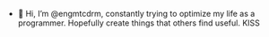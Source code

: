 - 👋 Hi, I’m @engmtcdrm, constantly trying to optimize my life as a programmer. Hopefully create things that others find useful. KISS

<!---
engmtcdrm/engmtcdrm is a ✨ special ✨ repository because its `README.md` (this file) appears on your GitHub profile.
You can click the Preview link to take a look at your changes.
--->
